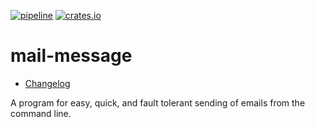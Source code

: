 [![pipeline](https://github.com/d-e-s-o/mail-message/actions/workflows/test.yml/badge.svg?branch=main)](https://github.com/d-e-s-o/mail-message/actions/workflows/test.yml)
[![crates.io](https://img.shields.io/crates/v/mail-message.svg)](https://crates.io/crates/mail-message)

mail-message
============

- [Changelog](CHANGELOG.md)

A program for easy, quick, and fault tolerant sending of emails from the
command line.

